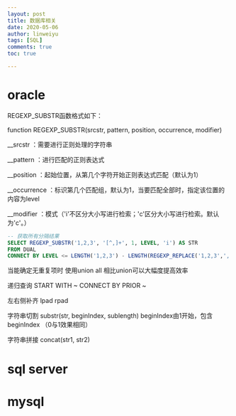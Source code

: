 ```yaml
---
layout: post
title: 数据库相关
date: 2020-05-06
author: linweiyu
tags: [SQL]
comments: true
toc: true

---
```


# oracle

REGEXP_SUBSTR函数格式如下：

function REGEXP_SUBSTR(srcstr, pattern, position, occurrence, modifier)

__srcstr     ：需要进行正则处理的字符串

__pattern    ：进行匹配的正则表达式

__position   ：起始位置，从第几个字符开始正则表达式匹配（默认为1）

__occurrence ：标识第几个匹配组，默认为1，当要匹配全部时，指定该位置的内容为level

__modifier   ：模式（'i'不区分大小写进行检索；'c'区分大小写进行检索。默认为'c'。）

```sql
-- 获取所有分隔结果
SELECT REGEXP_SUBSTR('1,2,3', '[^,]+', 1, LEVEL, 'i') AS STR  
FROM DUAL  
CONNECT BY LEVEL <= LENGTH('1,2,3') - LENGTH(REGEXP_REPLACE('1,2,3',',',''))+1
```



当能确定无重复项时 使用union all 相比union可以大幅度提高效率



递归查询 START WITH ~ CONNECT BY PRIOR ~



左右侧补齐 lpad rpad



字符串切割 substr(str, beginIndex, sublength) beginIndex由1开始，包含beginIndex （0与1效果相同）



字符串拼接 concat(str1, str2)



# sql server



# mysql